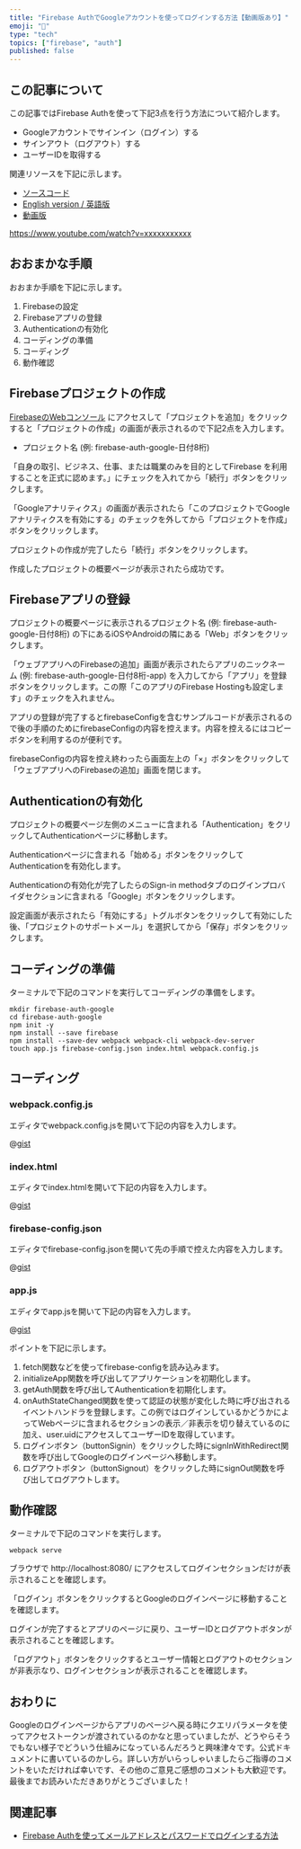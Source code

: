 ```yaml
---
title: "Firebase AuthでGoogleアカウントを使ってログインする方法【動画版あり】"
emoji: "🐥"
type: "tech"
topics: ["firebase", "auth"]
published: false
---
```


## この記事について

この記事ではFirebase Authを使って下記3点を行う方法について紹介します。

- Googleアカウントでサインイン（ログイン）する
- サインアウト（ログアウト）する
- ユーザーIDを取得する

関連リソースを下記に示します。

- [ソースコード](https://gist.github.com/tatsuyasusukida/bec4108846bbe41961917e616efc0981#file-app-js)
- [English version / 英語版](https://gist.github.com/tatsuyasusukida/bec4108846bbe41961917e616efc0981)
- [動画版](https://www.youtube.com/watch?v=xxxxxxxxxxx)

https://www.youtube.com/watch?v=xxxxxxxxxxx



## おおまかな手順

おおまか手順を下記に示します。

1. Firebaseの設定
2. Firebaseアプリの登録
3. Authenticationの有効化
4. コーディングの準備
5. コーディング
6. 動作確認



## Firebaseプロジェクトの作成

[FirebaseのWebコンソール](https://console.firebase.google.com/) にアクセスして「プロジェクトを追加」をクリックすると「プロジェクトの作成」の画面が表示されるので下記2点を入力します。

- プロジェクト名 (例: firebase-auth-google-日付8桁)

「自身の取引、ビジネス、仕事、または職業のみを目的としてFirebase を利用することを正式に認めます。」にチェックを入れてから「続行」ボタンをクリックします。

「Googleアナリティクス」の画面が表示されたら「このプロジェクトでGoogleアナリティクスを有効にする」のチェックを外してから「プロジェクトを作成」ボタンをクリックします。

プロジェクトの作成が完了したら「続行」ボタンをクリックします。

作成したプロジェクトの概要ページが表示されたら成功です。



## Firebaseアプリの登録

プロジェクトの概要ページに表示されるプロジェクト名 (例: firebase-auth-google-日付8桁) の下にあるiOSやAndroidの隣にある「Web」ボタンをクリックします。

「ウェブアプリへのFirebaseの追加」画面が表示されたらアプリのニックネーム (例: firebase-auth-google-日付8桁-app) を入力してから「アプリ」を登録ボタンをクリックします。この際「このアプリのFirebase Hostingも設定します」のチェックを入れません。

アプリの登録が完了するとfirebaseConfigを含むサンプルコードが表示されるので後の手順のためにfirebaseConfigの内容を控えます。内容を控えるにはコピーボタンを利用するのが便利です。

firebaseConfigの内容を控え終わったら画面左上の「×」ボタンをクリックして「ウェブアプリへのFirebaseの追加」画面を閉じます。



## Authenticationの有効化

プロジェクトの概要ページ左側のメニューに含まれる「Authentication」をクリックしてAuthenticationページに移動します。

Authenticationページに含まれる「始める」ボタンをクリックしてAuthenticationを有効化します。

Authenticationの有効化が完了したらのSign-in methodタブのログインプロバイダセクションに含まれる「Google」ボタンをクリックします。

設定画面が表示されたら「有効にする」トグルボタンをクリックして有効にした後、「プロジェクトのサポートメール」を選択してから「保存」ボタンをクリックします。



## コーディングの準備

ターミナルで下記のコマンドを実行してコーディングの準備をします。

```shell
mkdir firebase-auth-google
cd firebase-auth-google
npm init -y
npm install --save firebase
npm install --save-dev webpack webpack-cli webpack-dev-server
touch app.js firebase-config.json index.html webpack.config.js
```



## コーディング

### webpack.config.js

エディタでwebpack.config.jsを開いて下記の内容を入力します。

@[gist](https://gist.github.com/tatsuyasusukida/bec4108846bbe41961917e616efc0981?file=webpack.config.js)

### index.html

エディタでindex.htmlを開いて下記の内容を入力します。

@[gist](https://gist.github.com/tatsuyasusukida/bec4108846bbe41961917e616efc0981?file=index.html)

### firebase-config.json

エディタでfirebase-config.jsonを開いて先の手順で控えた内容を入力します。

@[gist](https://gist.github.com/tatsuyasusukida/bec4108846bbe41961917e616efc0981?file=firebase-config.json)

### app.js

エディタでapp.jsを開いて下記の内容を入力します。

@[gist](https://gist.github.com/tatsuyasusukida/bec4108846bbe41961917e616efc0981?file=app.js)

ポイントを下記に示します。

1. fetch関数などを使ってfirebase-configを読み込みます。
2. initializeApp関数を呼び出してアプリケーションを初期化します。
3. getAuth関数を呼び出してAuthenticationを初期化します。
4. onAuthStateChanged関数を使って認証の状態が変化した時に呼び出されるイベントハンドラを登録します。この例ではログインしているかどうかによってWebページに含まれるセクションの表示／非表示を切り替えているのに加え、user.uidにアクセスしてユーザーIDを取得しています。
5. ログインボタン（buttonSignin）をクリックした時にsignInWithRedirect関数を呼び出してGoogleのログインページへ移動します。
6. ログアウトボタン（buttonSignout）をクリックした時にsignOut関数を呼び出してログアウトします。



## 動作確認

ターミナルで下記のコマンドを実行します。

```shell
webpack serve
```

ブラウザで http://localhost:8080/ にアクセスしてログインセクションだけが表示されることを確認します。

「ログイン」ボタンをクリックするとGoogleのログインページに移動することを確認します。

ログインが完了するとアプリのページに戻り、ユーザーIDとログアウトボタンが表示されることを確認します。

「ログアウト」ボタンをクリックするとユーザー情報とログアウトのセクションが非表示なり、ログインセクションが表示されることを確認します。



## おわりに

Googleのログインページからアプリのページへ戻る時にクエリパラメータを使ってアクセストークンが渡されているのかなと思っていましたが、どうやらそうでもない様子でどういう仕組みになっているんだろうと興味津々です。公式ドキュメントに書いているのかしら。詳しい方がいらっしゃいましたらご指導のコメントをいただければ幸いです、その他のご意見ご感想のコメントも大歓迎です。最後までお読みいただきありがとうございました！



## 関連記事

- [Firebase Authを使ってメールアドレスとパスワードでログインする方法](https://gist.github.com/tatsuyasusukida/0de610fdd937aed64531cae3937f2c82)

